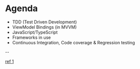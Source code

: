 ﻿# Agenda

* TDD (Test Driven Development)
* ViewModel Bindings (in MVVM)
* JavaScript/TypeScript
* Frameworks in use
* Continuous Integration, Code coverage & Regression testing







--

[ref 1](http://www.colinsalmcorner.com/post/aurelia-karma-and-more-vs-debugging-goodness)